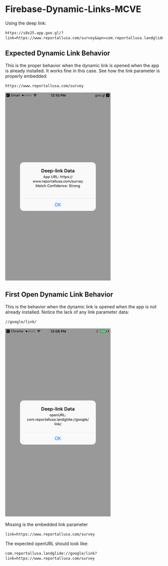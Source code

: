 # Firebase-Dynamic-Links-MCVE
Using the deep link:
```
https://s8x25.app.goo.gl/?link=https://www.reportallusa.com/survey&apn=com.reportallusa.landglide&isi=560902465&ibi=com.reportallusa.landglide.Landglide
```

## Expected Dynamic Link Behavior

This is the proper behavior when the dynamic link is opened when the app is already installed. It works fine in this case. See how the link parameter is properly embedded:
```
https://www.reportallusa.com/survey
```

![Alt text](/screenshots/screenshot_dynamic_link_normal.png?raw=true "Expected Dynamic Link Behavior")

## First Open Dynamic Link Behavior

This is the behavior when the dynamic link is opened when the app is not already installed. Notice the lack of any link parameter data:
```
//google/link/
```

![Alt text](/screenshots/screenshot_dynamic_link_first_open.png?raw=true "Dynamic Link First Open")

Missing is the embedded link parameter 
```
link=https://www.reportallusa.com/survey
```

The expected openURL should look like: 
```
com.reportallusa.landglide://google/link?link=https://www.reportallusa.com/survey
```

